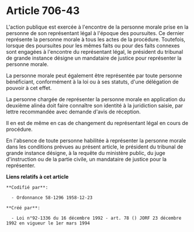 # Article 706-43

L'action publique est exercée à l'encontre de la personne morale prise en la personne de son représentant légal à l'époque
des poursuites. Ce dernier représente la personne morale à tous les actes de la procédure. Toutefois, lorsque des poursuites
pour les mêmes faits ou pour des faits connexes sont engagées à l'encontre du représentant légal, le président du tribunal de
grande instance désigne un mandataire de justice pour représenter la personne morale.

La personne morale peut également être représentée par toute personne bénéficiant, conformément à la loi ou à ses statuts,
d'une délégation de pouvoir à cet effet.

La personne chargée de représenter la personne morale en application du deuxième alinéa doit faire connaître son identité à
la juridiction saisie, par lettre recommandée avec demande d'avis de réception.

Il en est de même en cas de changement du représentant légal en cours de procédure.

En l'absence de toute personne habilitée à représenter la personne morale dans les conditions prévues au présent article, le
président du tribunal de grande instance désigne, à la requête du ministère public, du juge d'instruction ou de la partie
civile, un mandataire de justice pour la représenter.

**Liens relatifs à cet article**

	**Codifié par**:

	  - Ordonnance 58-1296 1958-12-23

	**Créé par**:

	  - Loi n°92-1336 du 16 décembre 1992 - art. 78 () JORF 23 décembre 1992 en vigueur le 1er mars 1994
